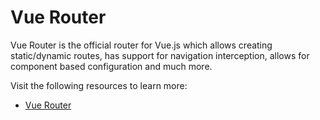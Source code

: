 # Vue Router

Vue Router is the official router for Vue.js which allows creating static/dynamic routes, has support for navigation interception, allows for component based configuration and much more.

Visit the following resources to learn more:

- [Vue Router](https://router.vuejs.org/)

